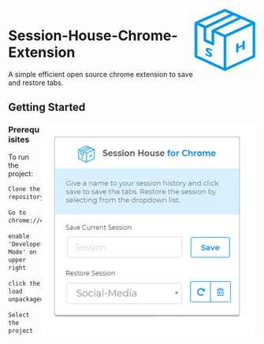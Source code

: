 
<img src="icon_small.png" align="right"/>

# Session-House-Chrome-Extension

A simple efficient open source chrome extension to save and restore tabs.

## Getting Started

<img src="Screenshots/new.png" align="right"/>

### Prerequisites

To run the project:
```
Clone the repository 

Go to chrome://extensions 

enable 'Developer Mode' on upper right 

click the load unpackaged 

Select the project
```

